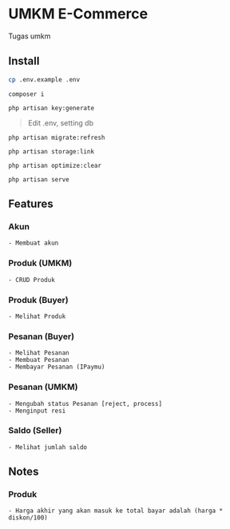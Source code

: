 # UMKM E-Commerce
Tugas umkm

## Install
```bash
cp .env.example .env
```
```
composer i
```
```
php artisan key:generate
```
> Edit .env, setting db
```
php artisan migrate:refresh
```
```
php artisan storage:link
```
```
php artisan optimize:clear
```
```
php artisan serve
```

## Features
### Akun
```
- Membuat akun
```
### Produk (UMKM)
```
- CRUD Produk
```
### Produk (Buyer)
```
- Melihat Produk
```
### Pesanan (Buyer)
```
- Melihat Pesanan
- Membuat Pesanan
- Membayar Pesanan (IPaymu)
```
### Pesanan (UMKM)
```
- Mengubah status Pesanan [reject, process]
- Menginput resi
```
### Saldo (Seller)
```
- Melihat jumlah saldo
```

## Notes
### Produk
```
- Harga akhir yang akan masuk ke total bayar adalah (harga * diskon/100)
```